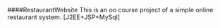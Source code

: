 ####RestaurantWebsite
This is an oo course project of a simple online restaurant system. [J2EE+JSP+MySql]
